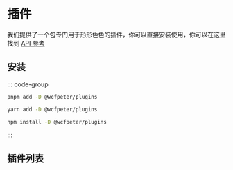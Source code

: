 # 插件

我们提供了一个包专门用于形形色色的插件，你可以直接安装使用，你可以在这里找到 [API 参考](https://www.jsdocs.io/package/@wcfpeter/plugins)

## 安装

::: code-group
  ```bash [pnpm]
  pnpm add -D @wcfpeter/plugins
  ```
  ```bash [yarn]
  yarn add -D @wcfpeter/plugins
  ```
  ```bash [npm]
  npm install -D @wcfpeter/plugins
  ```
:::

## 插件列表

<ContentPlugins />
